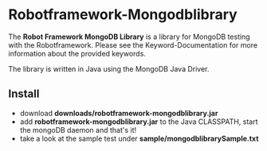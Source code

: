 Robotframework-Mongodblibrary
=============================

The **Robot Framework MongoDB Library** is a library for MongoDB testing with the Robotframework. 
Please see the Keyword-Documentation for more information about the provided keywords.

The library is written in Java using the MongoDB Java Driver.

Install
-------
- download **downloads/robotframework-mongodblibrary.jar**
- add **robotframework-mongodblibrary.jar** to the Java CLASSPATH, start the mongoDB daemon and that's it!
- take a look at the sample test under **sample/mongodblibrarySample.txt**
